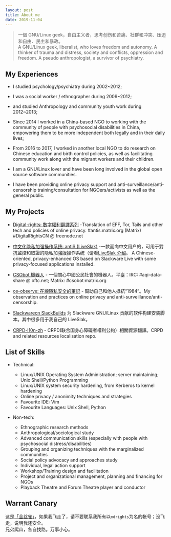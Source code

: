 ```yaml
---
layout: post
title: About me
date: 2019-11-04
---
```


<!-- 一個固執的強迫症人、一個愛思考愛探究的geek、一個熱愛自由自主的GNU/Linux-er、一個社會問題關注者。-->  
<!--和伪人类学人、前儿童心理学工作者、前社会工作者。 -->   
> 一個 GNU/Linux geek，自由主义者，思考创伤和苦痛、社群和冲突、压迫和自由、民主和暴政。   
A GNU/Linux geek, liberalist, who loves freedom and autonomy. A thinker of trauma and distress, society and conflicts, oppression and freedom. A pseudo anthropologist, a survivor of psychiatry.  


## My Experiences  
- I studied psychology/psychiatry during 2002~2012;   
- I was a social worker / ethnographer during 2009~2012;  
- and studied Anthropology and community youth work during 2012~2013;  
- Since 2014 I worked in a China-based NGO to working with the community of people with psychosocial disabilities in China, empowering them to be more independent both legally and in their daily lives;  
- From 2016 to 2017, I worked in another local NGO to do research on Chinese education and birth control policies, as well as facilitating community work along with the migrant workers and their children.   

- I am a GNU/Linux lover and have been long involved in the global open source software communities.  
- I have been providing online privacy support and anti-surveillance/anti-censorship training/consultation for NGOers/activists as well as the general public.  


## My Projects
- [Digital-rights: 數字權利翻譯系列](https://github.com/mdrights/Digital-rights) -Translation of EFF, Tor, Tails and other tech and policies of online privacy. #antis:matrix.org (Matrix)  #DigitalRightsCN @ freenode.net

- [中文化隐私加强操作系统: antiS (LiveSlak)](https://github.com/mdrights/LiveSlak) -一款面向中文用户的，可用于對抗监控和取證的隐私加強版操作系统（请看[LiveSlak 介绍](https://mdrights.github.io/os-observe/Liveslak-intro/)。 A Chinese-oriented, privacy-enhanced OS based on Slackware Live with some privacy-focused applications installed. 

- [CSObot 機器人](https://github.com/mdrights/CSObot) - 一個關心中國公民社會的機器人。平臺：IRC: #aqi-data-share @ oftc.net; Matrix: #csobot:matrix.org

- [os-observe: 在線隱私安全的筆記](https://mdrights.github.io/os-observe) - 幫助自己和他人抵抗“1984”。My observation and practices on online privacy and anti-surveillance/anti-censorship.

- [Slackwarecn SlackBuilds](https://github.com/slackwarecn-slackbuilds) 为 Slackware GNU/Linux 贡献的软件构建安装脚本。其中很多用于我自己的 LiveSlak。  

- [CRPD-l10n-zh](https://github.com/mdrights/CRPD-l10n-zh) - CRPD(联合国身心障礙者權利公約）相關資源翻譯。CRPD and related resources localisation repo.


<!-- 
## Other Interests
- Psychiatric survivor movement in China: [精神科倖存者運動在中國]({{ site.baseurl }}/beyond-psychiatry) - 兼[TCI-Asia 社區融合轉型聯盟](https://transformingcommunitiesforinclusion.wordpress.com/)翻譯跟進。 

- A collaborative platform for social policy participation in China: [mirror-CN: 鏡像拆那——公共政策參與平臺 ]({{ site.baseurl }}/mirror-CN)  
-->

## List of Skills
- Technical:  
	- Linux/UNIX Operating System Administration; server maintaining; Unix Shell/Python Programming 
	- Linux/UNIX system security hardening, from Kerberos to kernel hardening
	- Online privacy / anonimity techniques and strategies
	- Favourite IDE: Vim
	- Favourite Languages: Unix Shell, Python

- Non-tech:
	- Ethnographic research methods
	- Anthropological/sociological study
	- Advanced communication skills (especially with people with psychosocial distress/disabilities)
	- Grouping and organizing techniques with the marginalized communities
	- Social policy advocacy and approaches study
	- Individual, legal action support 
	- Workshop/Training design and facilitation
	- Project and organizational management, planning and financing for NGOs
	- Playback Theatre and Forum Theatre player and conductor


## Warrant Canary

这是[「金丝雀」](https://en.wikipedia.org/wiki/Warrant_canary)，如果我飞走了，请不要联系我所有以`mdrights`为名的帐号；没飞走，说明我还安全。  
兄弟爬山，各自找路。万事小心。

